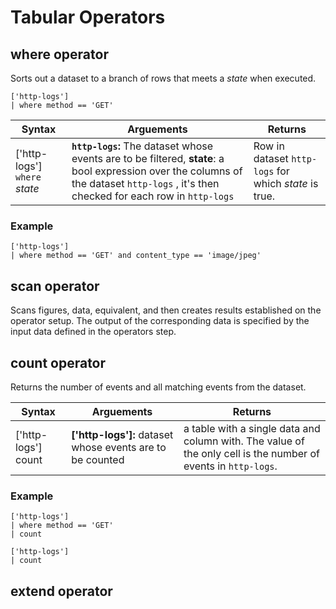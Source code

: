 <div class="axi-header">
  <h1>Tabular Operators</h1>
</div>

## where operator 

Sorts out a dataset to a branch of rows that meets a *state* when executed.

```
['http-logs']
| where method == 'GET'
```

| **Syntax** | **Arguements**  | **Returns** |
|----------------|------------------------------------|---------------| 
|  ['http-logs'] `where` *state*    |  **`http-logs`:** The dataset whose events are to be filtered,                             **state**: a bool expression over the columns of the dataset `http-logs` , it's then checked for each row in `http-logs` | Row in dataset `http-logs` for which *state* is true.  |
### Example

```
['http-logs']
| where method == 'GET' and content_type == 'image/jpeg'
```
## scan operator 

Scans figures, data, equivalent, and then creates results established on the operator setup. The output of the corresponding data is specified by the input data defined in the operators step. 
## count operator 

Returns the number of events and all matching events from the dataset. 

| **Syntax** | **Arguements**  | **Returns** |
|----------------|------------------------------------|---------------| 
|  ['http-logs']  count   |  **['http-logs']:** dataset whose events are to be counted | a table with a single data and column with. The value of the only cell is the number of events in `http-logs`.
### Example 

```
['http-logs']
| where method == 'GET'
| count 

```

```
['http-logs']
| count 
```
## extend operator 